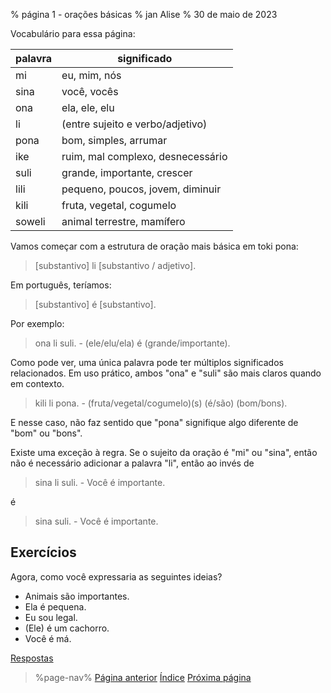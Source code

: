% página 1 - orações básicas
% jan Alise
% 30 de maio de 2023

Vocabulário para essa página:

| palavra | significado                       |
|---------|-----------------------------------|
| mi      | eu, mim, nós                      |
| sina    | você, vocês                       |
| ona     | ela, ele, elu                     |
| li      | (entre sujeito e verbo/adjetivo)  |
| pona    | bom, simples, arrumar             |
| ike     | ruim, mal complexo, desnecessário |
| suli    | grande, importante, crescer       |
| lili    | pequeno, poucos, jovem, diminuir  |
| kili    | fruta, vegetal, cogumelo          |
| soweli  | animal terrestre, mamífero        |

Vamos começar com a estrutura de oração mais básica em toki pona:

> [substantivo] li [substantivo / adjetivo].

Em português, teríamos:

> [substantivo] é [substantivo].

Por exemplo:

> ona li suli. - (ele/elu/ela) é (grande/importante).

Como pode ver, uma única palavra pode ter múltiplos significados relacionados.
Em uso prático, ambos "ona" e "suli" são mais claros quando em contexto.

> kili li pona. - (fruta/vegetal/cogumelo)(s) (é/são) (bom/bons).

E nesse caso, não faz sentido que "pona" signifique algo diferente de "bom" ou
"bons".

Existe uma exceção à regra. Se o sujeito da oração é "mi" ou "sina", então não
é necessário adicionar a palavra "li", então ao invés de

> sina li suli. - Você é importante.

é

> sina suli. - Você é importante.

## Exercícios

Agora, como você expressaria as seguintes ideias?

* Animais são importantes.
* Ela é pequena.
* Eu sou legal.
* (Ele) é um cachorro.
* Você é má.

[Respostas](pt/answers#p1)

> %page-nav%
> [Página anterior](pt/0)
> [Índice](pt)
> [Próxima página](pt/2)
